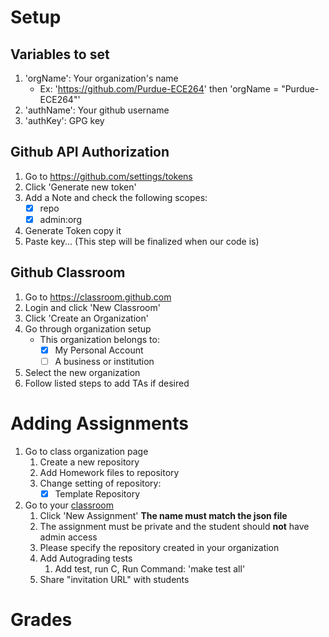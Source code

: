 # Setup

## Variables to set

1. 'orgName': Your organization's name
    * Ex: 'https://github.com/Purdue-ECE264' then 'orgName = "Purdue-ECE264"'
2. 'authName': Your github username
3. 'authKey': GPG key

## Github API Authorization

1. Go to <https://github.com/settings/tokens>
2. Click 'Generate new token'
3. Add a Note and check the following scopes:
    * [x] repo
    * [x] admin:org
4. Generate Token copy it
5. Paste key... (This step will be finalized when our code is)

## Github Classroom

1. Go to <https://classroom.github.com>
2. Login and click 'New Classroom'
3. Click 'Create an Organization'
4. Go through organization setup
    * This organization belongs to:
      * [x] My Personal Account
      * [ ] A business or institution
5. Select the new organization
6. Follow listed steps to add TAs if desired

# Adding Assignments

1. Go to class organization page
    1. Create a new repository
    2. Add Homework files to repository
    3. Change setting of repository:
        * [x] Template Repository

2. Go to your [classroom](https://classroom.github.com/classrooms)
   1. Click 'New Assignment' **The name must match the json file**
   2. The assignment must be private and the student should **not** have admin access
   3. Please specify the repository created in your organization
   4. Add Autograding tests
      1. Add test, run C, Run Command: 'make test all'
   5. Share "invitation URL" with students

# Grades

